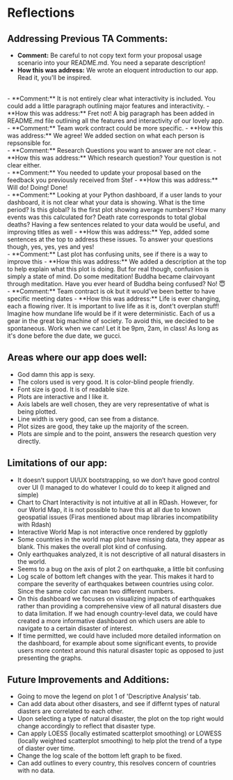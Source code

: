 # Reflections

## Addressing Previous TA Comments:

- **Comment:** Be careful to not copy text form your proposal usage scenario into your README.md. You need a separate description!
- **How this was address:** We wrote an eloquent introduction to our app. Read it, you'll be inspired.
<br>
- **Comment:** It is not entirely clear what interactivity is included. You could add a little paragraph outlining major features and interactivity.
- **How this was address:** Fret not! A big paragraph has been added in README.md file outlining all the features and interactivity of our lovely app.
<br>
- **Comment:** Team work contract could be more specific.
- **How this was address:** We agree! We added section on what each person is repsonsible for.
<br>
- **Comment:** Research Questions you want to answer are not clear.
- **How this was address:** Which research question? Your question is not clear either.
<br>
- **Comment:** You needed to update your proposal based on the feedback you previously received from Stef
- **How this was address:** Will do! Doing! Done!
<br>
- **Comment:** Looking at your Python dashboard, if a user lands to your dashboard, it is not clear what your data is showing. What is the time period? Is this global? Is the first plot showing average numbers? How many events was this calculated for? Death rate corresponds to total global deaths? Having a few sentences related to your data would be useful, and improving titles as well
- **How this was address:** Yep, added some sentences at the top to address these issues. To answer your questions though, yes, yes, yes and yes! 
<br>
- **Comment:** Last plot has confusing units, see if there is a way to improve this
- **How this was address:** We added a description at the top to help explain what this plot is doing. But for real though, confusion is simply a state of mind. Do some meditation! Buddha became clairvoyant through meditation. Have you ever heard of Buddha being confused? No! 😇
<br>
- **Comment:** Team contract is ok but it would've been better to have specific meeting dates
- **How this was address:** Life is ever changing, each a flowing river. It is important to live life as it is, dont't overplan stuff! Imagine how mundane life would be if it were deterministic. Each of us a gear in the great big machine of society. To avoid this, we decided to be spontaneous. Work when we can! Let it be 9pm, 2am, in class! As long as it's done before the due date, we gucci.

## Areas where our app does well:
- God damn this app is sexy.
- The colors used is very good. It is color-blind people friendly.
- Font size is good. It is of readable size.
- Plots are interactive and I like it. 
- Axis labels are well chosen, they are very representative of what is being plotted.
- Line width is very good, can see from a distance.
- Plot sizes are good, they take up the majority of the screen.
- Plots are simple and to the point, answers the research question very directly.

## Limitations of our app:
- It doesn’t support UI/UX bootstrapping, so we don’t have good control over UI (I managed to do whatever I could do to keep it aligned and simple)
- Chart to Chart Interactivity is not intuitive at all in RDash. However, for our World Map, it is not possible to have this at all due to known geospatial issues (Firas mentioned about map libraries incompatibility with Rdash)
- Interactive World Map is not interactive once rendered by ggplotly
- Some countries in the world map plot have missing data, they appear as blank. This makes the overall plot kind of confusing.
- Only earthquakes analyzed, it is not descriptive of all natural disasters in the world. 
- Seems to a bug on the axis of plot 2 on earthquake, a little bit confusing
- Log scale of bottom left changes with the year. This makes it hard to compare the severity of earthquakes between countries using color. Since the same color can mean two different numbers.
- On this dashboard we focuses on visualizing impacts of earthquakes rather than providing a comprehensive view of all natural disasters due to data limitation. If we had enough country-level data, we could have created a more informative dashboard on which users are able to navigate to a certain disaster of interest.
- If time permitted, we could have included more detailed information on the dashboard, for example about some significant events, to provide users more context around this natural disaster topic as opposed to just presenting the graphs.

  
## Future Improvements and Additions:
- Going to move the legend on plot 1 of 'Descriptive Analysis’ tab.
- Can add data about other disasters, and see if differnt types of natural diasters are correlated to each other.
- Upon selecting a type of natural disaster, the plot on the top right would change accordingly to reflect that disaster type.
- Can apply LOESS (locally estimated scatterplot smoothing) or LOWESS (locally weighted scatterplot smoothing) to help plot the trend of a type of diaster over time.
- Change the log scale of the bottom left graph to be fixed.
- Can add outlines to every country, this resolves concern of countries with no data.
